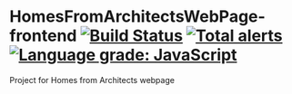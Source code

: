 # HomesFromArchitectsWebPage-frontend [![Build Status](https://travis-ci.org/RandomUserIK/HomesFromArchitectsWebPage-frontend.svg?branch=dev)](https://travis-ci.org/RandomUserIK/HomesFromArchitectsWebPage-frontend) [![Total alerts](https://img.shields.io/lgtm/alerts/g/RandomUserIK/SpartaWebPage-frontend.svg?logo=lgtm&logoWidth=18)](https://lgtm.com/projects/g/RandomUserIK/SpartaWebPage-frontend/alerts/) [![Language grade: JavaScript](https://img.shields.io/lgtm/grade/javascript/g/RandomUserIK/SpartaWebPage-frontend.svg?logo=lgtm&logoWidth=18)](https://lgtm.com/projects/g/RandomUserIK/SpartaWebPage-frontend/context:javascript)
Project for Homes from Architects webpage
